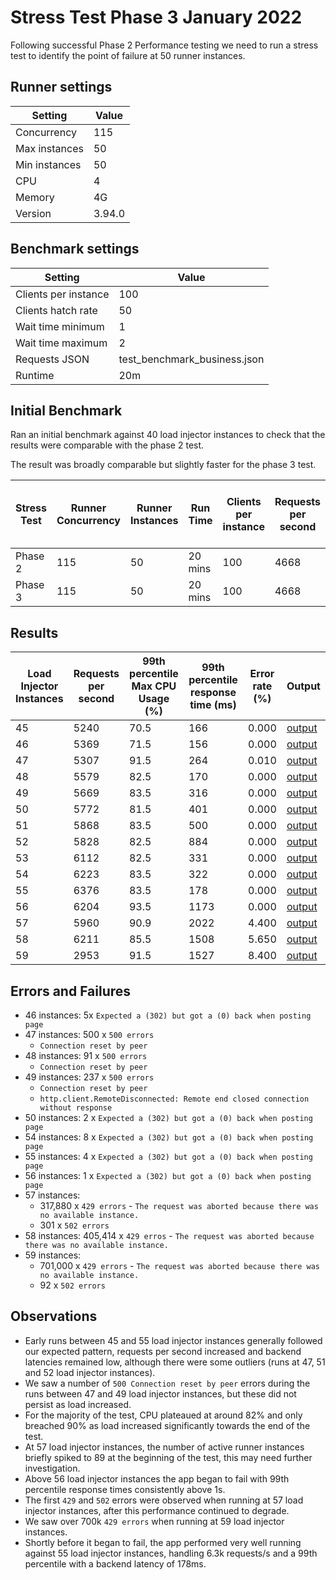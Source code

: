 # Stress Test Phase 3 January 2022

Following successful Phase 2 Performance testing we need to run a stress test to identify the point of failure at 50 runner instances.

## Runner settings

| Setting | Value |
| --- | ---| 
| Concurrency | 115 |
| Max instances   | 50 |
| Min instances | 50 |
| CPU | 4 |
| Memory | 4G |
| Version | 3.94.0 |


## Benchmark settings

| Setting | Value |
| --- | ---| 
| Clients per instance | 100 |
| Clients hatch rate   | 50 |
| Wait time minimum | 1 |
| Wait time maximum | 2 |
| Requests JSON | test_benchmark_business.json |
| Runtime | 20m |

## Initial Benchmark

Ran an initial benchmark against 40 load injector instances to check that the results were comparable with the phase 2 test.

The result was broadly comparable but slightly faster for the phase 3 test. 

| Stress Test | Runner Concurrency |Runner Instances | Run Time| Clients per instance | Requests per second | 99th percentile Max CPU Usage (%) | 99th percentile response time (ms) | Error rate (%) | Output |
| --- | --- | --- | --- |--- | --- | --- | --- | --- | --- |
| Phase 2 | 115 | 50 | 20 mins | 100  | 4668 | 64.5 | 229 | 0.000 | [output](https://console.cloud.google.com/storage/browser/eq-stress-injector-07122021-outputs/stress-test/2021-12-29T14:42:36) |
| Phase 3 | 115 | 50 | 20 mins | 100  | 4668 |  61.5 | 167 | 0.000 | [output](https://console.cloud.google.com/storage/browser/eq-stress-injector-07122021-outputs/stress-test/2022-01-28T10:26:34)|

## Results

| Load Injector Instances | Requests per second | 99th percentile Max CPU Usage (%) | 99th percentile response time (ms) | Error rate (%) | Output |
| --- | --- | --- | --- | --- | --- |
| 45  | 5240 | 70.5 | 166 | 0.000 | [output](https://console.cloud.google.com/storage/browser/eq-stress-injector-07122021-outputs/stress-test/2022-01-28T11:12:11) |
| 46  | 5369 | 71.5 | 156 | 0.000 | [output](https://console.cloud.google.com/storage/browser/eq-stress-injector-07122021-outputs/stress-test/2022-01-28T11:53:32) |
| 47  | 5307 | 91.5 | 264 | 0.010 | [output](https://console.cloud.google.com/storage/browser/eq-stress-injector-07122021-outputs/stress-test/2022-01-28T12:53:29) |
| 48  | 5579 | 82.5 | 170 | 0.000 | [output](https://console.cloud.google.com/storage/browser/eq-stress-injector-07122021-outputs/stress-test/2022-01-28T13:39:34) |
| 49  | 5669 | 83.5 | 316 | 0.000 | [output](https://console.cloud.google.com/storage/browser/eq-stress-injector-07122021-outputs/stress-test/2022-01-28T14:24:01) |
| 50  | 5772 | 81.5 | 401 | 0.000 | [output](https://console.cloud.google.com/storage/browser/eq-stress-injector-07122021-outputs/stress-test/2022-01-31T11:34:33) |
| 51  | 5868 | 83.5 | 500 | 0.000 | [output](https://console.cloud.google.com/storage/browser/eq-stress-injector-07122021-outputs/stress-test/2022-01-31T12:14:21) |
| 52  | 5828 | 82.5 | 884 | 0.000 | [output](https://console.cloud.google.com/storage/browser/eq-stress-injector-07122021-outputs/stress-test/2022-01-31T12:54:39) |
| 53  | 6112 | 82.5 | 331 | 0.000 | [output](https://console.cloud.google.com/storage/browser/eq-stress-injector-07122021-outputs/stress-test/2022-01-31T13:25:53) |
| 54  | 6223 | 83.5 | 322 | 0.000 | [output](https://console.cloud.google.com/storage/browser/eq-stress-injector-07122021-outputs/stress-test/2022-01-31T14:05:54) |
| 55  | 6376 | 83.5 | 178 | 0.000 | [output](https://console.cloud.google.com/storage/browser/eq-stress-injector-07122021-outputs/stress-test/2022-01-31T14:49:48) |
| 56  | 6204 | 93.5 | 1173 | 0.000 | [output](https://console.cloud.google.com/storage/browser/eq-stress-injector-07122021-outputs/stress-test/2022-02-01T08:13:20)|
| 57  | 5960 | 90.9 | 2022 | 4.400 | [output](https://console.cloud.google.com/storage/browser/eq-stress-injector-07122021-outputs/stress-test/2022-02-01T08:49:47)|
| 58  | 6211 | 85.5 | 1508 | 5.650 | [output](https://console.cloud.google.com/storage/browser/eq-stress-injector-07122021-outputs/stress-test/2022-02-01T09:24:10)|
| 59  | 2953 | 91.5 | 1527 | 8.400 | [output](https://console.cloud.google.com/storage/browser/eq-stress-injector-07122021-outputs/stress-test/2022-02-01T10:40:03)|

## Errors and Failures
- 46 instances: 5x  `Expected a (302) but got a (0) back when posting page`
- 47 instances: 500 x `500 errors`
    - `Connection reset by peer`
- 48 instances: 91 x `500 errors`  
    - `Connection reset by peer`
- 49 instances: 237 x `500 errors`
    - `Connection reset by peer`
    - `http.client.RemoteDisconnected: Remote end closed connection without response`
- 50 instances: 2 x `Expected a (302) but got a (0) back when posting page`
- 54 instances: 8 x `Expected a (302) but got a (0) back when posting page`
- 55 instances: 4 x `Expected a (302) but got a (0) back when posting page`
- 56 instances: 1 x `Expected a (302) but got a (0) back when posting page`
- 57 instances:
    - 317,880 x `429 errors` - `The request was aborted because there was no available instance.`
    - 301 x `502 errors`
- 58 instances: 405,414 x `429 erros` - `The request was aborted because there was no available instance.`
- 59 instances: 
    - 701,000 x `429 errors` - `The request was aborted because there was no available instance.`
    - 92 x `502 errors`


## Observations

- Early runs between 45 and 55 load injector instances generally followed our expected pattern, requests per second increased and backend latencies remained low, although there were some outliers (runs at 47, 51 and 52 load injector instances).
- We saw a number of `500 Connection reset by peer` errors during the runs between 47 and 49 load injector instances, but these did not persist as load increased.  
- For the majority of the test, CPU plateaued at around 82% and only breached 90% as load increased significantly towards the end of the test.
- At 57 load injector instances, the number of active runner instances briefly spiked to 89 at the beginning of the test, this may need further investigation.
- Above 56 load injector instances the app began to fail with 99th percentile response times consistently above 1s.
- The first `429` and `502` errors were observed when running at 57 load injector instances, after this performance continued to degrade. 
- We saw over 700k `429 errors` when running at 59 load injector instances.
- Shortly before it began to fail, the app performed very well running against 55 load injector instances, handling 6.3k requests/s and a 99th percentile with a backend latency of 178ms.
